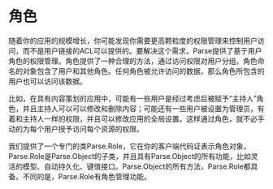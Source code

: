 # 角色

随着你的应用的规模增长，你可能发现你需要更高颗粒度的权限管理来控制用户访问，而不是用户链接的ACL可以提供的。要解决这个需求，Parse提供了基于用户角色的权限管理。角色提供了一种合理的方法，通过访问权限对用户分组。角色命名的对象包含了用户和其他角色。任何角色被允许访问的数据，那么角色所包含的用户也可以访问该数据。

比如，在具有内容策划的应用中，可能有一些用户是经过考虑后被赋予“主持人”角色，并且主持人可以可以修改和删除内容；可能还有一些用户被设置为管理员，有着和主持人一样的权限，并且可以修改应用的全局设置。这样通过角色，就不必手动的为每个用户授予访问每个资源的权限。

我们提供了一个专门的类Parse.Role，它在你的客户端代码证表示角色对象，Parse.Role是Parse.Object的子类，并且具有Parse.Object的所有功能，比如灵活的模型、自动持久化、键值接口。Parse.Object的所有方法，Parse.Role都具备。不同的是，Parse.Role有角色管理功能。

